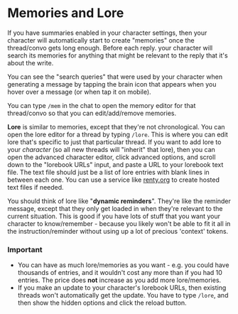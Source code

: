# Memories and Lore
If you have summaries enabled in your character settings, then your character will automatically start to create "memories" once the thread/convo gets long enough. Before each reply. your character will search its memories for anything that might be relevant to the reply that it's about the write.

You can see the "search queries" that were used by your character when generating a message by tapping the brain icon that appears when you hover over a message (or when tap it on mobile).

You can type `/mem` in the chat to open the memory editor for that thread/convo so that you can edit/add/remove memories.

**Lore** is similar to memories, except that they're not chronological. You can open the lore editor for a thread by typing `/lore`. This is where you can edit lore that's specific to just that particular thread. If you want to add lore to your *character* (so all new threads will "inherit" that lore), then you can open the advanced character editor, click advanced options, and scroll down to the "lorebook URLs" input, and paste a URL to your lorebook text file. The text file should just be a list of lore entries with blank lines in between each one. You can use a service like [renty.org](https://rentry.org/) to create hosted text files if needed.

You should think of lore like "**dynamic reminders**". They're like the reminder message, except that they only get loaded in when they're relevant to the current situation. This is good if you have lots of stuff that you want your character to know/remember - because you likely won't be able to fit it all in the instruction/reminder without using up a lot of precious 'context' tokens.

### Important
 * You can have as much lore/memories as you want - e.g. you could have thousands of entries, and it wouldn't cost any more than if you had 10 entries. The price does **not** increase as you add more lore/memories.
 * If you make an update to your character's lorebook URLs, then existing threads won't automatically get the update. You have to type `/lore`, and then show the hidden options and click the reload button.

